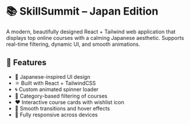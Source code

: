 # 📚 SkillSummit – Japan Edition 

A modern, beautifully designed React + Tailwind web application that displays top online courses with a calming Japanese aesthetic. Supports real-time filtering, dynamic UI, and smooth animations.

## 🌸 Features

- 🎌 Japanese-inspired UI design
- ⚛️ Built with React + TailwindCSS
- 🌀 Custom animated spinner loader
- 📂 Category-based filtering of courses
- ❤️ Interactive course cards with wishlist icon
- 🔄 Smooth transitions and hover effects
- 📱 Fully responsive across devices
